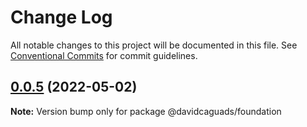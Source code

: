 # Change Log

All notable changes to this project will be documented in this file.
See [Conventional Commits](https://conventionalcommits.org) for commit guidelines.

## [0.0.5](https://github.com/DavidCagua/designSystem/compare/v0.0.4...v0.0.5) (2022-05-02)

**Note:** Version bump only for package @davidcaguads/foundation
